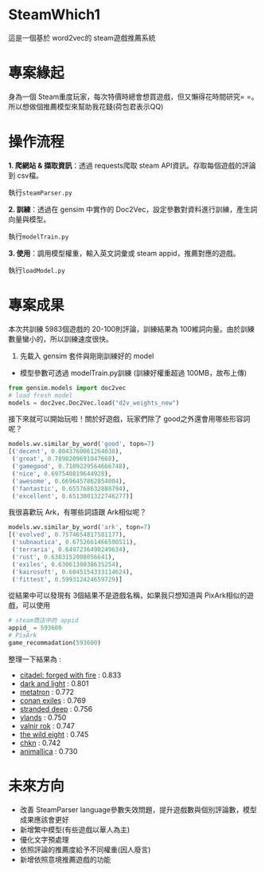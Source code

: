 # SteamWhich1
這是一個基於 word2vec的 steam遊戲推薦系統

# 專案緣起
身為一個 Steam重度玩家，每次特價時總會想買遊戲，但又懶得花時間研究= =。所以想做個推薦模型來幫助我花錢(荷包君表示QQ)

# 操作流程
**1. 爬網站 & 擷取資訊**：透過 requests爬取 steam API資訊。存取每個遊戲的評論到 csv檔。

執行`steamParser.py`

**2. 訓練**：透過在 gensim 中實作的 Doc2Vec，設定參數對資料進行訓練，產生詞向量與模型。

執行`modelTrain.py`

**3. 使用**：調用模型權重，輸入英文詞彙或 steam appid，推薦對應的遊戲。

執行`loadModel.py`


# 專案成果
本次共訓練 5983個遊戲的 20-100則評論，訓練結果為 100維詞向量。由於訓練數量蠻小的，所以訓練速度很快。

1. 先載入 gensim 套件與剛剛訓練好的 model
- 模型參數可透過 modelTrain.py訓練 (訓練好權重超過 100MB，故布上傳)
```python
from gensim.models import doc2vec
# load fresh model
models = doc2vec.Doc2Vec.load("d2v_weights_new")
```
接下來就可以開始玩啦！關於好遊戲，玩家們除了 good之外還會用哪些形容詞呢？
```python
models.wv.similar_by_word('good', topn=7)
[('decent', 0.8043760061264038),
 ('great', 0.7898209691047668),
 ('gamegood', 0.7109229564666748),
 ('nice', 0.697540819644928),
 ('awesome', 0.6696457862854004),
 ('fantastic', 0.655768632888794),
 ('excellent', 0.6513001322746277)]
```
我很喜歡玩 Ark，有哪些詞語跟 Ark相似呢？
```python
models.wv.similar_by_word('ark', topn=7)
[('evolved', 0.7574654817581177),
 ('subnautica', 0.6752661466598511),
 ('terraria', 0.6497236490249634),
 ('rust', 0.6383152008056641),
 ('exiles', 0.6306138038635254),
 ('kairosoft', 0.6045154333114624),
 ('fittest', 0.599312424659729)]
```
從結果中可以發現有 3個結果不是遊戲名稱，如果我只想知道與 PixArk相似的遊戲，可以使用
```python
# steam商店中的 appid
appid_ = 593600
# PixArk
game_recommadation(593600)
```
整理一下結果為 :
- [citadel: forged with fire](https://store.steampowered.com/app/487120) : 0.833
- [dark and light](https://store.steampowered.com/app/529180) : 0.801
- [metatron](https://store.steampowered.com/app/454680) : 0.772
- [conan exiles](https://store.steampowered.com/app/440900) : 0.769
- [stranded deep](https://store.steampowered.com/app/313120) : 0.756
- [ylands](https://store.steampowered.com/app/298610) : 0.750
- [valnir rok](https://store.steampowered.com/app/658980) : 0.747
- [the wild eight](https://store.steampowered.com/app/526160) : 0.745
- [chkn](https://store.steampowered.com/app/420930) : 0.742
- [animallica](https://store.steampowered.com/app/638850) : 0.730


# 未來方向
- 改善 SteamParser language參數失效問題，提升遊戲數與個別評論數，模型成果應該會更好
- 新增繁中模型(有些遊戲以華人為主)
- 優化文字預處理
- 依照評論的推薦度給予不同權重(因人廢言)
- 新增依照意境推薦遊戲的功能
